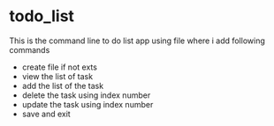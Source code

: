 # todo_list
This is the command line to do list app using file where i add following commands
- create file if not exts
- view the list of task
- add the list of the task
- delete the task using index number
- update the task using index number
- save and exit 
